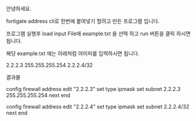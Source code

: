 안녕하세요.

fortigate address cli로 한번에 붙여넣기 할려고 만든 프로그램 입니다.

프로그램 실행후 load input File에 example.txt 을 선택 하고 run 버튼을 클릭 하시면 됩니다.

해당 example.txt 에는 아래처럼 아이피를 입력하시면 됩니다.

2.2.2.3 255.255.255.254
2.2.2.4/32

결과물 




config firewall address
    edit "2.2.2.3"
    set type ipmask
    set subnet 2.2.2.3 255.255.255.254
    next
end

config firewall address
    edit "2.2.2.4"
    set type ipmask
    set subnet 2.2.2.4/32
    next
end

